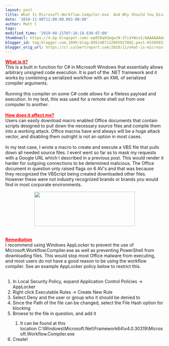 ```yaml
---
layout: post
title: What Is Microsoft.Workflow.Compiler.exe  And Why Should You Disable It
date: '2018-11-08T12:00:00.001-08:00'
author: Matt C
tags: 
modified_time: '2019-08-21T07:16:18.630-07:00'
thumbnail: https://4.bp.blogspot.com/-wp858qkGegw/W-STi4YWzuI/AAAAAAAAANM/Q68SRTzqSbYRQJhx0VPp2Ks5xSVKNRysgCLcBGAs/s72-c/VT.png
blogger_id: tag:blogger.com,1999:blog-8951407132095927802.post-6530503358658328719
blogger_orig_url: https://cr.culbertreport.com/2018/11/what-is-microsoftworkflowcompilerexe.html
---
```


<b><u><span style="color: red;">What is it?</span></u></b><br />This is a built in function for C# in Microsoft Windows that essentially allows arbitrary unsigned code execution. It is part of the .NET framework and it works by combining a serialized workflow with an XML of serialized compiler arguments.<br /><br />Running this compiler on some C# code allows for a fileless payload and execution. In my test, this was used for a remote shell out from one computer to another.<br /><br /><span style="color: red;"><b><u>How does it affect me?</u></b></span><br />Users can easily download macro enabled Office documents that contain scripts designed to pull down the necessary source files and compile them into a working attack. Office macros have and always will be a huge attack vector, and disabling them outright is not an option in most cases.<br /><br />In my test case, I wrote a macro to create and execute a VBS file that pulls down all needed source files. I event went so far as to mask my requests with a Google URL which I described in a previous post. This would render it harder for outgoing connections to be determined malicious. The Office document in question only raised flags on 6 AV's and that was because they recognized the VBScript being created downloaded other files. However these were not industry recognized brands or brands you would find in most corporate environments.<br /><div class="separator" style="clear: both; text-align: center;"><a href="https://4.bp.blogspot.com/-wp858qkGegw/W-STi4YWzuI/AAAAAAAAANM/Q68SRTzqSbYRQJhx0VPp2Ks5xSVKNRysgCLcBGAs/s1600/VT.png" imageanchor="1" style="margin-left: 1em; margin-right: 1em;"><img border="0" data-original-height="373" data-original-width="1079" height="110" src="https://4.bp.blogspot.com/-wp858qkGegw/W-STi4YWzuI/AAAAAAAAANM/Q68SRTzqSbYRQJhx0VPp2Ks5xSVKNRysgCLcBGAs/s320/VT.png" width="320" /></a></div><br /><br /><span style="color: red;"><b><u>Remediation</u></b></span><br />I recommend using Windows AppLocker to prevent the use of Microsoft.Workflow.Compiler.exe as well as preventing PowerShell from downloading files. This would stop most Office malware from executing, and most users do not have a good reason to be using the workflow compiler. See an example AppLocker policy below to restrict this.<br /><br /><ol><li>In Local Security Policy, expand Application Control Policies -&gt; AppLocker</li><li>Right click Executable Rules -&gt; Create New Rule</li><li>Select Deny and the user or group who it should be denied to</li><li>Since the Path of the file can be changed, select the File Hash option for blocking</li><li>Browse to the file in question, and add it</li><ol><li>It can be found at this location&nbsp;C:\Windows\Microsoft.Net\Framework64\v4.0.30319\Microsoft.Workflow.Compiler.exe</li></ol><li>Create!</li></ol>
